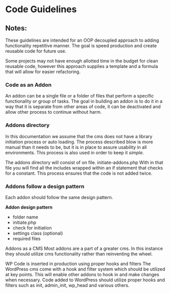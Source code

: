 Code Guidelines
====================

Notes:
--------------------
These guidelines are intended for an OOP decoupled approach to adding functionality repetitive manner. The goal is speed production and create reusable code for future use.

Some projects may not have enough allotted time in the budget for clean reusable code, however this approach supplies a template and a formula that will allow for easier refactoring.

### Code as an Addon
An addon can be a single file or a folder of files that perform a specific functionality or group of tasks. The goal in building an addon is to do it in a way that it is separate from other areas of code, it can be deactivated and allow other process to continue without harm.

### Addons directory
In this documentation we assume that the cms does not have a library initiation process or auto loading. The process described blow is more manual than it needs to be, but it is in place to assure usability in all environments. This process is also used in order to keep it _simple_.

The addons directory will consist of on file. initiate-addons.php With in that file you will find all the includes wrapped within an if statement that checks for a constant. This process ensures that the code is not added twice.

### Addons follow a design pattern
Each addon should follow the same design pattern.

**Addon design pattern**
- folder name
- initiate.php
- check for initiation
- settings class (optional)
- required files

Addons as a CMS
Most addons are a part of a greater cms. In this instance they should utilize cms functionality rather than reinventing the wheel.

WP Code is inserted in production using proper hooks and filters
The WordPress cms come with a hook and filter system which should be utilized at key points. This will enable other addons to hook in and make changes when necessary. Code added to WordPress should utilize proper hooks and filters such as init, admin_init, wp_head and various others.

